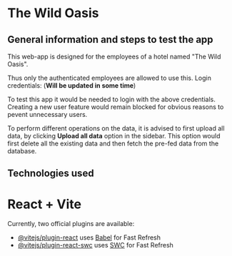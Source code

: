 # The Wild Oasis

## General information and steps to test the app
This web-app is designed for the employees of a hotel named "The Wild Oasis".


Thus only the authenticated employees are allowed to use this.
Login credentials:
(**Will be updated in some time**)

To test this app it would be needed to login with the above credentials.
Creating a new user feature would remain blocked for obvious reasons to pevent unnecessary users.

To perform different operations on the data, it is advised to first upload all data, by clicking **Upload all data** option in the sidebar. This option would first delete all the existing data and then fetch the pre-fed data from the database.


## Technologies used



# React + Vite
Currently, two official plugins are available:

- [@vitejs/plugin-react](https://github.com/vitejs/vite-plugin-react/blob/main/packages/plugin-react/README.md) uses [Babel](https://babeljs.io/) for Fast Refresh
- [@vitejs/plugin-react-swc](https://github.com/vitejs/vite-plugin-react-swc) uses [SWC](https://swc.rs/) for Fast Refresh
